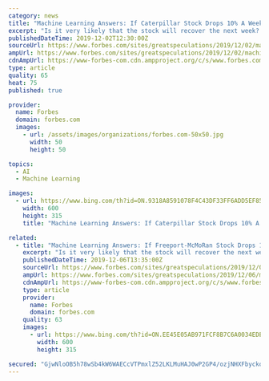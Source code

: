 ```yaml
---
category: news
title: "Machine Learning Answers: If Caterpillar Stock Drops 10% A Week, What’s The Chance It’ll Recoup Its Losses In A Month?"
excerpt: "Is it very likely that the stock will recover the next week? What about the next month or a quarter? You can test a variety of scenarios on the Trefis Machine Learning Engine to calculate if Caterpillar stock dropped, what’s the chance it’ll rise. For example, after a 5% drop over a week (5 trading days), the Trefis machine learning engine ..."
publishedDateTime: 2019-12-02T12:30:00Z
sourceUrl: https://www.forbes.com/sites/greatspeculations/2019/12/02/machine-learning-answers-if-caterpillar-stock-drops-10-a-week-whats-the-chance-itll-recoup-its-losses-in-a-month/
ampUrl: https://www.forbes.com/sites/greatspeculations/2019/12/02/machine-learning-answers-if-caterpillar-stock-drops-10-a-week-whats-the-chance-itll-recoup-its-losses-in-a-month/amp/
cdnAmpUrl: https://www-forbes-com.cdn.ampproject.org/c/s/www.forbes.com/sites/greatspeculations/2019/12/02/machine-learning-answers-if-caterpillar-stock-drops-10-a-week-whats-the-chance-itll-recoup-its-losses-in-a-month/amp/
type: article
quality: 65
heat: 75
published: true

provider:
  name: Forbes
  domain: forbes.com
  images:
    - url: /assets/images/organizations/forbes.com-50x50.jpg
      width: 50
      height: 50

topics:
  - AI
  - Machine Learning

images:
  - url: https://www.bing.com/th?id=ON.9318A8591078F4C43DF33FF6ADD5EF85
    width: 600
    height: 315
    title: "Machine Learning Answers: If Caterpillar Stock Drops 10% A Week, What’s The Chance It’ll Recoup Its Losses In A Month?"

related:
  - title: "Machine Learning Answers: If Freeport-McMoRan Stock Drops 10% A Week, What’s The Chance It’ll Recoup Its Losses In A Month?"
    excerpt: "Is it very likely that the stock will recover the next week? What about the next month or a quarter? You can test a variety of scenarios on the Trefis Machine Learning Engine to calculate if Freeport stock dropped, what’s the chance it’ll rise. For example, after a 5% drop over a week (5 trading days), the Trefis machine learning engine ..."
    publishedDateTime: 2019-12-06T13:35:00Z
    sourceUrl: https://www.forbes.com/sites/greatspeculations/2019/12/06/machine-learning-answers-if-freeport-mcmoran-stock-drops-10-a-week-whats-the-chance-itll-recoup-its-losses-in-a-month/
    ampUrl: https://www.forbes.com/sites/greatspeculations/2019/12/06/machine-learning-answers-if-freeport-mcmoran-stock-drops-10-a-week-whats-the-chance-itll-recoup-its-losses-in-a-month/amp/
    cdnAmpUrl: https://www-forbes-com.cdn.ampproject.org/c/s/www.forbes.com/sites/greatspeculations/2019/12/06/machine-learning-answers-if-freeport-mcmoran-stock-drops-10-a-week-whats-the-chance-itll-recoup-its-losses-in-a-month/amp/
    type: article
    provider:
      name: Forbes
      domain: forbes.com
    quality: 63
    images:
      - url: https://www.bing.com/th?id=ON.EE45E05AB971FCF8B7C6A0034EDE6CCB
        width: 600
        height: 315

secured: "GjwNloOB5h78wSb4kW6WAECcVTPmxlZ52LKLMuHAJ0wP2GP4/ozjNHXFbyckq4MtRcf8AMueqbfMUnKv/RZ96FG/ttAiKlss6zeZmEsd4/d5Aw1Vy1KKuwepiDYrpw+UHUICe0GOguEFEEzYD2B9ExC7fuOaZVULI8gGdFyvWbxrAWN5Rl1yBiFJ8BWjb7H4CzuphuRTtNJj2+nVDqjTJaFcT2hnAgfaMt2tTuoylCLMFTuLNJ4dmBGRiYREXsdEvnShJExbZjm6gbOTyumQEg==;zOFFv7cuErKk+iZExRiBEA=="
---
```


